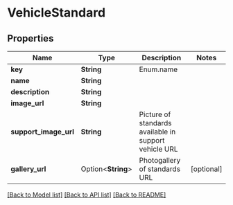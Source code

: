 # VehicleStandard

## Properties

Name | Type | Description | Notes
------------ | ------------- | ------------- | -------------
**key** | **String** | Enum.name | 
**name** | **String** |  | 
**description** | **String** |  | 
**image_url** | **String** |  | 
**support_image_url** | **String** | Picture of standards available in support vehicle URL | 
**gallery_url** | Option<**String**> | Photogallery of standards URL | [optional]

[[Back to Model list]](../README.md#documentation-for-models) [[Back to API list]](../README.md#documentation-for-api-endpoints) [[Back to README]](../README.md)


